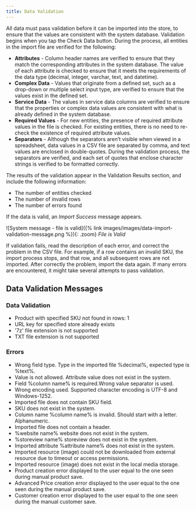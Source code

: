 ```yaml
---
title: Data Validation
---
```


All data must pass validation before it can be imported into the store, to ensure that the values are consistent with the system database. Validation begins when you tap the Check Data button. During the process, all entities in the import file are verified for the following:

- **Attributes** - Column header names are verified to ensure that they match the corresponding attributes in the system database. The value of each attribute is checked to ensure that it meets the requirements of the data type (decimal, integer, varchar, text, and datetime).
- **Complex Data** - Values that originate from a defined set, such as a drop-down or multiple select input type, are verified to ensure that the values exist in the defined set.
- **Service Data** - The values in service data columns are verified to ensure that the properties or complex data values are consistent with what is already defined in the system database.
- **Required Values** - For new entities, the presence of required attribute values in the file is checked. For existing entities, there is no need to re-check the existence of required attribute values.
- **Separators** - Although the separators aren’t visible when viewed in a spreadsheet, data values in a CSV file are separated by comma, and text values are enclosed in double-quotes. During the validation process, the separators are verified, and each set of quotes that enclose character strings is verified to be formatted correctly.

The results of the validation appear in the Validation Results section, and include the following information:

- The number of entities checked
- The number of invalid rows
- The number of errors found

If the data is valid, an _Import Success_ message appears.

![System message - file is valid]({% link images/images/data-import-validation-message.png %}){: .zoom}
_File is Valid_

If validation fails, read the description of each error, and correct the problem in the CSV file. For example, if a row contains an invalid SKU, the import process stops, and that row, and all subsequent rows are not imported. After correctly the problem, import the data again. If many errors are encountered, it might take several attempts to pass validation.

## Data Validation Messages

### Data Validation

- Product with specified SKU not found in rows: 1
- URL key for specified store already exists
- '7z' file extension is not supported
- TXT file extension is not supported

### Errors

- Wrong field type. Type in the imported file %decimal%, expected type is %text%.
- Value is not allowed. Attribute value does not exist in the system.
- Field %column name% is required.Wrong value separator is used.
- Wrong encoding used. Supported character encoding is UTF-8 and Windows-1252.
- Imported file does not contain SKU field.
- SKU does not exist in the system.
- Column name %column name% is invalid. Should start with a letter. Alphanumeric.
- Imported file does not contain a header.
- %website name% website does not exist in the system.
- %storeview name% storeview does not exist in the system.
- Imported attribute %attribute name% does not exist in the system.
- Imported resource (image) could not be downloaded from external resource due to timeout or access permissions.
- Imported resource (image) does not exist in the local media storage.
- Product creation error displayed to the user equal to the one seen during manual product save.
- Advanced Price creation error displayed to the user equal to the one seen during the manual product save.
- Customer creation error displayed to the user equal to the one seen during the manual customer save.
